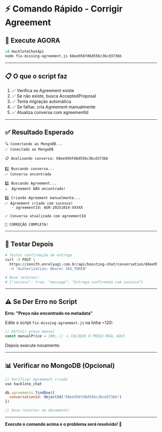 # ⚡ Comando Rápido - Corrigir Agreement

## 🎯 Execute AGORA

```bash
cd HackloteChatApi
node fix-missing-agreement.js 68ee956fd6d556c36cd373bb
```

---

## 📋 O que o script faz

1. ✅ Verifica se Agreement existe
2. ✅ Se não existe, busca AcceptedProposal
3. ✅ Tenta migração automática
4. ✅ Se falhar, cria Agreement manualmente
5. ✅ Atualiza conversa com agreementId

---

## ✅ Resultado Esperado

```
🔍 Conectando ao MongoDB...
✅ Conectado ao MongoDB

📋 Analisando conversa: 68ee956fd6d556c36cd373bb

1️⃣ Buscando conversa...
✅ Conversa encontrada

2️⃣ Buscando Agreement...
⚠️  Agreement NÃO encontrado!

4️⃣ Criando Agreement manualmente...
✅ Agreement criado com sucesso!
   - agreementId: AGR-20251014-XXXXX

✅ Conversa atualizada com agreementId

🎉 CORREÇÃO COMPLETA!
```

---

## 🧪 Testar Depois

```bash
# Testar confirmação de entrega
curl -X POST \
  https://zenith.enrelyugi.com.br/api/boosting-chat/conversation/68ee956fd6d556c36cd373bb/confirm-delivery \
  -H "Authorization: Bearer SEU_TOKEN"

# Deve retornar:
# {"success": true, "message": "Entrega confirmada com sucesso"}
```

---

## ⚠️ Se Der Erro no Script

**Erro: "Preço não encontrado no metadata"**

Edite o script `fix-missing-agreement.js` na linha ~120:

```javascript
// Definir preço manual
const manualPrice = 100; // ⚠️ COLOQUE O PREÇO REAL AQUI
```

Depois execute novamente.

---

## 📊 Verificar no MongoDB (Opcional)

```javascript
// Verificar Agreement criado
use hacklote_chat

db.agreements.findOne({ 
  conversationId: ObjectId("68ee956fd6d556c36cd373bb") 
})

// Deve retornar um documento!
```

---

**Execute o comando acima e o problema será resolvido! 🚀**
